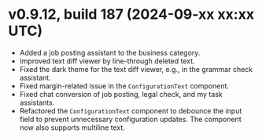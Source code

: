 # v0.9.12, build 187 (2024-09-xx xx:xx UTC)
- Added a job posting assistant to the business category.
- Improved text diff viewer by line-through deleted text.
- Fixed the dark theme for the text diff viewer, e.g., in the grammar check assistant.
- Fixed margin-related issue in the `ConfigurationText` component.
- Fixed chat conversion of job posting, legal check, and my task assistants.
- Refactored the `ConfigurationText` component to debounce the input field to prevent unnecessary configuration updates. The component now also supports multiline text.